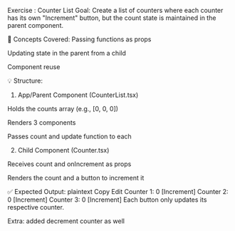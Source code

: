 Exercise : Counter List
Goal: Create a list of counters where each counter has its own "Increment" button, but the count state is maintained in the parent component.

🧠 Concepts Covered:
Passing functions as props

Updating state in the parent from a child

Component reuse

💡 Structure:

1. App/Parent Component (CounterList.tsx)

Holds the counts array (e.g., [0, 0, 0])

Renders 3 <Counter /> components

Passes count and update function to each

2. Child Component (Counter.tsx)

Receives count and onIncrement as props

Renders the count and a button to increment it

✅ Expected Output:
plaintext
Copy
Edit
Counter 1: 0 [Increment]
Counter 2: 0 [Increment]
Counter 3: 0 [Increment]
Each button only updates its respective counter.

Extra: added decrement counter as well

